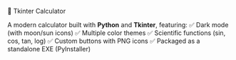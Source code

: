 🧮 Tkinter Calculator

A modern calculator built with **Python** and **Tkinter**, featuring:
 ✅ Dark mode (with moon/sun icons)
 ✅ Multiple color themes
 ✅ Scientific functions (sin, cos, tan, log)
 ✅ Custom buttons with PNG icons
 ✅ Packaged as a standalone EXE (PyInstaller)

